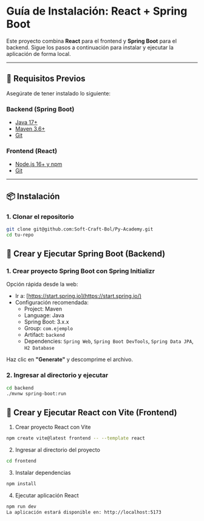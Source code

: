 # Guía de Instalación: React + Spring Boot

Este proyecto combina **React** para el frontend y **Spring Boot** para el backend. Sigue los pasos a continuación para instalar y ejecutar la aplicación de forma local.

---

## 🧰 Requisitos Previos

Asegúrate de tener instalado lo siguiente:

### Backend (Spring Boot)
- [Java 17+](https://adoptopenjdk.net/)
- [Maven 3.6+](https://maven.apache.org/)
- [Git](https://git-scm.com/)

### Frontend (React)
- [Node.js 16+ y npm](https://nodejs.org/)
- [Git](https://git-scm.com/)

---

## 📦 Instalación

### 1. Clonar el repositorio

```bash
git clone git@github.com:Soft-Craft-Bol/Py-Academy.git
cd tu-repo
```
## 🚀 Crear y Ejecutar Spring Boot (Backend)

### 1. Crear proyecto Spring Boot con Spring Initializr

Opción rápida desde la web:

- Ir a: [https://start.spring.io](https://start.spring.io/)
- Configuración recomendada:
  - Project: Maven
  - Language: Java
  - Spring Boot: 3.x.x
  - Group: `com.ejemplo`
  - Artifact: `backend`
  - Dependencies: `Spring Web`, `Spring Boot DevTools`, `Spring Data JPA`, `H2 Database`

Haz clic en **"Generate"** y descomprime el archivo.

### 2. Ingresar al directorio y ejecutar

```bash
cd backend
./mvnw spring-boot:run
```

## 🚀 Crear y Ejecutar React con Vite (Frontend)
1. Crear proyecto React con Vite
```bash
npm create vite@latest frontend -- --template react
```


2. Ingresar al directorio del proyecto
```bash
cd frontend
```

3. Instalar dependencias
```bash
npm install
```

4. Ejecutar aplicación React
```bash
npm run dev
La aplicación estará disponible en: http://localhost:5173
```
